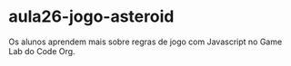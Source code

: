# aula26-jogo-asteroid
Os alunos aprendem mais sobre regras de jogo com Javascript no Game Lab do Code Org.
